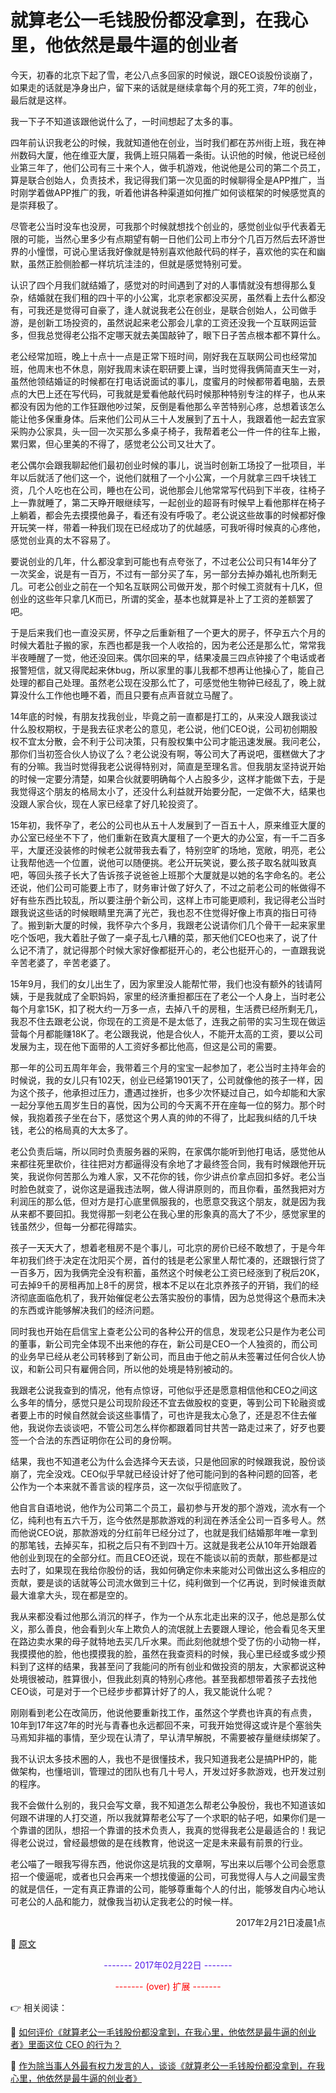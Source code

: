 # 就算老公一毛钱股份都没拿到，在我心里，他依然是最牛逼的创业者

今天，初春的北京下起了雪，老公八点多回家的时候说，跟CEO谈股份谈崩了，如果走的话就是净身出户，留下来的话就是继续拿每个月的死工资，7年的创业，最后就是这样。

我一下子不知道该跟他说什么了，一时间想起了太多的事。

四年前认识我老公的时候，我就知道他在创业，当时我们都在苏州街上班，我在神州数码大厦，他在维亚大厦，我俩上班只隔着一条街。认识他的时候，他说已经创业第三年了，他们公司有三十来个人，做手机游戏，他说他是公司的第二个员工，算是联合创始人，负责技术，我记得我们第一次见面的时候聊得全是APP推广，当时刚学着做APP推广的我，听着他讲各种渠道如何推广如何谈框架的时候感觉真的是崇拜极了。

尽管老公当时没车也没房，可我那个时候就想找个创业的，感觉创业似乎代表着无限的可能，当然心里多少有点期望有朝一日他们公司上市分个几百万然后去环游世界的小憧憬，可说心里话我好像就是特别喜欢他敲代码的样子，喜欢他的实在和幽默，虽然正脸侧脸都一样坑坑洼洼的，但就是感觉特别可爱。

认识了四个月我们就结婚了，感觉对的时间遇到了对的人事情就没有想得那么复杂，结婚就在我们租的四十平的小公寓，北京老家都没买房，虽然看上去什么都没有，可我还是觉得可自豪了，逢人就说我老公在创业，是联合创始人，公司做手游，是创新工场投资的，虽然说起来老公那会儿拿的工资还没我一个互联网运营多，但我总觉得老公指不定哪天就去美国敲钟了，眼下日子苦点根本都不算什么。

老公经常加班，晚上十点十一点是正常下班时间，刚好我在互联网公司也经常加班，他周末也不休息，刚好我周末读在职研要上课，当时觉得我俩简直天生一对，虽然他领结婚证的时候都在打电话说面试的事儿，度蜜月的时候都带着电脑，去景点的大巴上还在写代码，可我就是爱看他敲代码时候那种特别专注的样子，也从来都没有因为他的工作狂跟他吵过架，反倒是看他那么辛苦特别心疼，总想着该怎么能让他多保重身体。后来他们公司从三十人发展到了五十人，我跟着他一起去宜家采购办公家具，头一回一次买那么多桌子椅子，我帮着老公一件一件的往车上搬，累归累，但心里美的不得了，感觉老公公司又壮大了。

老公偶尔会跟我聊起他们最初创业时候的事儿，说当时创新工场投了一批项目，半年以后就活了他们这一个，说他们就租了一个小公寓，一个月就拿三四千块钱工资，几个人吃也在公司，睡也在公司，说他那会儿他常常写代码到下半夜，往椅子上一靠就睡了，第二天睁开眼继续写，一起创业的超哥有时候早上看他那样在椅子上躺着，都会先去摸摸他鼻子，看还有没有呼吸了。老公说这些故事的时候都好像开玩笑一样，带着一种我们现在已经成功了的优越感，可我听得时候真的心疼他，感觉创业真的太不容易了。

要说创业的几年，什么都没拿到可能也有点夸张了，不过老公公司只有14年分了一次奖金，说是有一百万，不过有一部分买了车，另一部分去掉办婚礼也所剩无几。可老公创业之前在一个知名互联网公司做开发，那个时候工资就有十几K，但创业的这些年只拿几K而已，所谓的奖金，基本也就算是补上了工资的差额罢了吧。

于是后来我们也一直没买房，怀孕之后重新租了一个更大的房子，怀孕五六个月的时候大着肚子搬的家，东西也都是我一个人收拾的，因为老公还是那么忙，常常我半夜睡醒了一觉，他还没回来。偶尔回来的早，结果凌晨三四点钟接了个电话或者报警短信，就又得爬起来休bug，所以家里的事儿我都不想再让他操心了，能自己处理的都自己处理。虽然老公现在没那么忙了，可感觉他生物钟已经乱了，晚上就算没什么工作他也睡不着，而且只要有点声音就立马醒了。

14年底的时候，有朋友找我创业，毕竟之前一直都是打工的，从来没人跟我谈过什么股权期权，于是我去征求老公的意见，老公说，他们CEO说，公司初创期股权不宜太分散，会不利于公司决策，只有股权集中公司才能迅速发展。我问老公，那你们当初签合伙人协议了么？老公说没有啊，等公司大了再说吧，蛋糕做大了才有的分嘛。我当时觉得我老公说得特别对，简直是至理名言。但我朋友坚持说开始的时候一定要分清楚，如果合伙就要明确每个人占股多少，这样才能做下去，于是我觉得这个朋友的格局太小了，还没什么利益就开始要分配，一定做不大，结果也没跟人家合伙，现在人家已经拿了好几轮投资了。

15年初，我怀孕了，老公的公司也从五十人发展到了一百五十人，原来维亚大厦的办公室已经坐不下了，他们重新在致真大厦租了一个更大的办公室，有一千二百多平，大厦还没装修的时候老公就带我去看了，特别空旷的场地，宽敞，明亮，老公让我帮他选一个位置，说他可以随便挑。老公开玩笑说，要么孩子取名就叫致真吧，等回头孩子长大了告诉孩子说爸爸上班那个大厦就是以她的名字命名的。老公还说，他们公司可能要上市了，财务审计做了好久了，不过之前老公司的帐做得不好有些东西比较乱，所以要注册个新公司，这样上市可能更顺利，我记得老公当时跟我说这些话的时候眼睛里充满了光芒，我也忍不住觉得好像上市真的指日可待了。搬到新大厦的时候，我怀孕六个多月，我跟老公说请你们几个骨干一起来家里吃个饭吧，我大着肚子做了一桌子乱七八糟的菜，那天他们CEO也来了，说了什么记不清了，就记得那个时候大家好像都挺开心的，老公也挺开心的，一直跟我说辛苦老婆了，辛苦老婆了。

15年9月，我们的女儿出生了，因为家里没人能帮忙带，我们也没有额外的钱请阿姨，于是我就成了全职妈妈，家里的经济重担都压在了老公一个人身上，当时老公每个月拿15K，扣了税大约一万多一点，去掉八千的房租，生活费已经所剩无几，我忍不住去跟老公说，你现在的工资是不是太低了，连我之前带的实习生现在做运营每个月都能赚18K了。老公跟我说，他是合伙人，不能开太高的工资，要以公司发展为主，现在他下面带的人工资好多都比他高，但这是公司的需要。

那一年的公司五周年年会，我带着三个月的宝宝一起参加了，老公当时主持年会的时候说，我的女儿只有102天，创业已经第1901天了，公司就像他的孩子一样，因为这个孩子，他承担过压力，遭遇过挫折，也多少次怀疑过自己，如今却能和大家一起分享他五周岁生日的喜悦，因为公司的今天离不开在座每一位的努力。那个时候，我抱着孩子坐在台下，感觉这个男人真的帅的不得了，比起我纠结的几千块钱，老公的格局真的大太多了。

老公负责后端，所以同时负责服务器的采购，在家偶尔能听到他打电话，感觉他从来都往死里砍价，往往把对方都逼得没有余地了才最终签合同，我有时候跟他开玩笑，我说你何苦那么为难人家，又不花你的钱，你少讲点价拿点回扣多好。老公当时脸色就变了，说你这是逼我违法啊，做人得讲原则的，而且你看，虽然我把对方利润压的那么低，但对方是打心底里佩服我的，也愿意交我这个朋友，就是因为我从来都不要回扣。我觉得那一刻老公在我心里的形象真的高大了不少，感觉家里的钱虽然少，但每一分都花得踏实。

孩子一天天大了，想着老租房不是个事儿，可北京的房价已经不敢想了，于是今年年初我们终于决定在沈阳买个房，首付的钱是老公家里人帮忙凑的，还跟银行贷了一百多万，因为我俩完全没有积蓄，虽然这个时候老公工资已经涨到了税后20K，可去掉9千的房租再加上8千的房贷，根本不足以在北京养孩子的开销，我们的经济彻底面临危机了，我开始催促老公去落实股份的事情，因为总觉得这个悬而未决的东西或许能够解决我们的经济问题。

同时我也开始在启信宝上查老公公司的各种公开的信息，发现老公只是作为老公司的董事，新公司完全体现不出来他的存在，新公司是CEO一个人独资的，而公司的业务早已经从老公司转移到了新公司，而且由于他之前从未签署过任何合伙人协议，和新公司只有雇佣合同，所以他的处境是特别被动的。

我跟老公说我查到的情况，他有点惊讶，可他似乎还是愿意相信他和CEO之间这么多年的情分，感觉只是公司现阶段还不宜去做股权的变更，等到公司下轮融资或者要上市的时候自然就会谈这些事情了，可也许是我太心急了，还是忍不住去催他，我说你去谈谈吧，不管公司怎么样你都跟着同甘共苦一路走过来了，好歹也要签一个合法的东西证明你在公司的身份啊。

结果，我也不知道老公为什么会选择今天去谈，只是他回家的时候跟我说，股份谈崩了，完全没戏。CEO似乎早就已经设计好了他可能问到的各种问题的回答，老公作为一个本来就不善言谈的程序员，这一次似乎彻底败了。

他自言自语地说，他作为公司第二个员工，最初参与开发的那个游戏，流水有一个亿，纯利也有五六千万，迄今依然是那款游戏的利润在养活全公司一百多号人。然而他说CEO说，那款游戏的分红前年已经分过了，也就是我们结婚那年唯一拿到的那笔钱，去掉买车，扣税之后只有不到四十万。这就是我老公从10年开始跟着他创业到现在的全部分红。而且CEO还说，现在不能谈以前的贡献，那些都是过去时了，如果现在我给你股份的话，我如何确定你未来能对公司做出这么多相应的贡献，要是谈的话就等公司流水做到三十亿，纯利做到一个亿再说，到时候谁贡献最大谁拿大头，现在都是空的。

我从来都没看过他那么消沉的样子，作为一个从东北走出来的汉子，他总是那么仗义，那么善良，他会看到火车上欺负人的流氓就上去要跟人理论，他会看见冬天里在路边卖水果的母子就特地去买几斤水果。而此刻他就想个受了伤的小动物一样，我摸摸他的脸，他也摸摸我的脸，虽然在我查资料的时候，我心里已经或多或少预料到了这样的结果，我甚至问了我能问的所有创业和做投资的朋友，大家都说这种处境很被动，胜算很小，但我此刻真的特别心疼他。甚至我都想带着孩子去找他CEO谈，可是对于一个已经步步都算计好了的人，我又能说什么呢？

刚刚看到老公在改简历，他说他要重新找工作，虽然这个学费也许真的有点贵，10年到17年这7年的时光与青春也永远都回不来，可我开始觉得这或许是个塞翁失马焉知非福的事情，至少现在认清了，早认清早解脱，不需要被存量继续绑架了。

我不认识太多技术圈的人，我也不是很懂技术，我只知道我老公是搞PHP的，能做架构，也懂培训，管理过的团队也有几十号人，开发过好多款游戏，也开发过别的程序。

我不会做什么别的，我只会写文章，我不知道怎么帮老公争股份，我也不知道该如何跟不讲理的人打交道，所以我就算帮老公写了一个求职的帖子吧，如果你们是一个靠谱的团队，想招一个靠谱的技术负责人，我真的觉得我老公是最适合的！我记得老公说过，曾经最想做的是在线教育，他说这一定是未来最有前景的行业。

老公喵了一眼我写得东西，他说你这是坑我的文章啊，写出来以后哪个公司会愿意招一个傻逼呢，或者也只会再来一个想找傻逼的公司，可我觉得人与人之间最宝贵的就是信任，一定有真正靠谱的公司，能够尊重每个人的付出，能够发自内心地认可老公的人品和能力，就像我当初认定我老公的时候一样。

<p style="text-align: right;">2017年2月21日凌晨1点</p>

📖 [原文](https://mp.weixin.qq.com/s/C5aDa0pzoUGk6_4q-qKCaQ)

<font color="#5319e7" style="display: block; text-align: center;">------- 2017年02月22日 -------</font>

<font color="red" style="display: block; text-align: center;">------- (over) 扩展 -------</font>

:point_right: 相关阅读：

📖 [如何评价《就算老公一毛钱股份都没拿到，在我心里，他依然是最牛逼的创业者》里面这位 CEO 的行为？](https://www.zhihu.com/question/56175498)

📖 [作为除当事人外最有权力发言的人，谈谈《就算老公一毛钱股份都没拿到，在我心里，他依然是最牛逼的创业者》](https://mp.weixin.qq.com/s?__biz=MzUyMDAwOTUwMA==&mid=2247483654&idx=1&sn=9694290fbec136b4db8ca96aaaae1610)